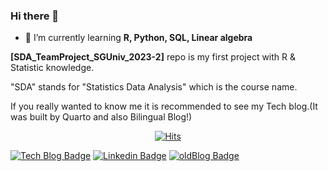 ### Hi there 👋

- 🌱 I’m currently learning **R, Python, SQL, Linear algebra**

**\[SDA_TeamProject_SGUniv_2023-2\]** repo is my first project with R & Statistic knowledge.

"SDA" stands for "Statistics Data Analysis" which is the course name.

If you really wanted to know me it is recommended to see my Tech blog.(It was built by Quarto and also Bilingual Blog!)

<!--
**oooo12-git/oooo12-git** is a ✨ _special_ ✨ repository because its `README.md` (this file) appears on your GitHub profile.

Here are some ideas to get you started:

- 🔭 I’m currently working on ...
- 👯 I’m looking to collaborate on ...
- 🤔 I’m looking for help with ...
- 💬 Ask me about ...
- 📫 How to reach me: ...
- 😄 Pronouns: ...
- ⚡ Fun fact: ...
-->

  <div align=center>
	
[![Hits](https://hits.seeyoufarm.com/api/count/incr/badge.svg?url=https%3A%2F%2Fgithub.com%2Foooo12-git%2F&count_bg=%2379C83D&title_bg=%23555555&icon=&icon_color=%23E7E7E7&title=hits&edge_flat=false)](https://hits.seeyoufarm.com)
	
  </div>

[![Tech Blog Badge](http://img.shields.io/badge/-Tech%20blog-276DC3?style=flat-square&logo=r&link=https://oooo12.ooo/)](https://oooo12.ooo/)
[![Linkedin Badge](https://img.shields.io/badge/-LinkedIn-blue?style=flat-square&logo=Linkedin&logoColor=white&link=https://www.linkedin.com/in/oooo12)](https://www.linkedin.com/in/oooo12)
[![oldBlog Badge](http://img.shields.io/badge/-old%20blog-000000?style=flat-square&logo=tistory&link=https://oooo12.tistory.com/)](https://oooo12.tistory.com/)
